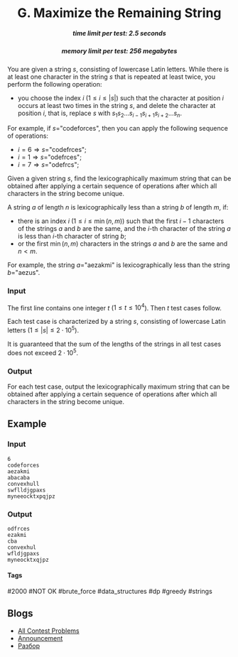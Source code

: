 <h1 style='text-align: center;'> G. Maximize the Remaining String</h1>

<h5 style='text-align: center;'>time limit per test: 2.5 seconds</h5>
<h5 style='text-align: center;'>memory limit per test: 256 megabytes</h5>

You are given a string $s$, consisting of lowercase Latin letters. While there is at least one character in the string $s$ that is repeated at least twice, you perform the following operation: 

* you choose the index $i$ ($1 \le i \le |s|$) such that the character at position $i$ occurs at least two times in the string $s$, and delete the character at position $i$, that is, replace $s$ with $s_1 s_2 \ldots s_{i-1} s_{i+1} s_{i+2} \ldots s_n$.

For example, if $s=$"codeforces", then you can apply the following sequence of operations: 

* $i=6 \Rightarrow s=$"codefrces";
* $i=1 \Rightarrow s=$"odefrces";
* $i=7 \Rightarrow s=$"odefrcs";

Given a given string $s$, find the lexicographically maximum string that can be obtained after applying a certain sequence of operations after which all characters in the string become unique.

A string $a$ of length $n$ is lexicographically less than a string $b$ of length $m$, if: 

* there is an index $i$ ($1 \le i \le \min(n, m)$) such that the first $i-1$ characters of the strings $a$ and $b$ are the same, and the $i$-th character of the string $a$ is less than $i$-th character of string $b$;
* or the first $\min(n, m)$ characters in the strings $a$ and $b$ are the same and $n < m$.

For example, the string $a=$"aezakmi" is lexicographically less than the string $b=$"aezus".

### Input

The first line contains one integer $t$ ($1 \le t \le 10^4$). Then $t$ test cases follow.

Each test case is characterized by a string $s$, consisting of lowercase Latin letters ($1 \le |s| \le 2 \cdot 10^5$).

It is guaranteed that the sum of the lengths of the strings in all test cases does not exceed $2 \cdot 10^5$.

### Output

For each test case, output the lexicographically maximum string that can be obtained after applying a certain sequence of operations after which all characters in the string become unique.

## Example

### Input


```text
6
codeforces
aezakmi
abacaba
convexhull
swflldjgpaxs
myneeocktxpqjpz
```
### Output


```text
odfrces
ezakmi
cba
convexhul
wfldjgpaxs
myneocktxqjpz
```


#### Tags 

#2000 #NOT OK #brute_force #data_structures #dp #greedy #strings 

## Blogs
- [All Contest Problems](../Codeforces_Round_710_(Div._3).md)
- [Announcement](../blogs/Announcement.md)
- [Разбор](../blogs/Разбор.md)
